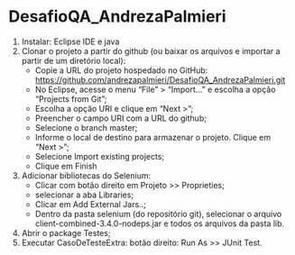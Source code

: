 # DesafioQA_AndrezaPalmieri

1. Instalar: Eclipse IDE e java
2. Clonar o projeto a partir do github (ou baixar os arquivos e importar a partir de um diretório local):
      - Copie a URL do projeto hospedado no GitHub: https://github.com/andrezapalmieri/DesafioQA_AndrezaPalmieri.git
      - No Eclipse, acesse o menu “File” > “Import…” e escolha a opção “Projects from Git”;
      - Escolha a opção URI e clique em “Next >”;
      - Preencher o campo URI com a URL do github;
      - Selecione o branch master;
      - Informe o local de destino para armazenar o projeto. Clique em “Next >”;
      - Selecione Import existing projects;
      - Clique em Finish
3. Adicionar bibliotecas do Selenium:
      - Clicar com botão direito em Projeto >> Proprieties;
      - selecionar a aba Libraries;
      - Clicar em Add External Jars..;
      - Dentro da pasta selenium (do repositório git), selecionar o arquivo client-combined-3.4.0-nodeps.jar e todos os arquivos da pasta lib.
4. Abrir o package Testes;
5. Executar CasoDeTesteExtra: 
      botão direito: Run As >> JUnit Test.  
